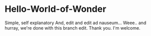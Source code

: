 # Hello-World-of-Wonder
Simple, self explanatory
And, edit and edit ad nauseum... Weee.. and hurray, we're done with this branch edit. 
Thank you.
I'm welcome.
